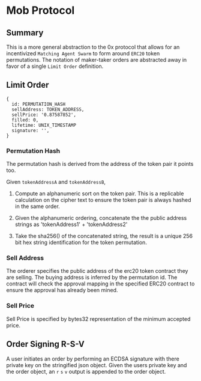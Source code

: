 # Mob Protocol

## Summary
This is a more general abstraction to the 0x protocol that allows for an incentivized `Matching Agent Swarm` to form around `ERC20` token permutations. The notation of maker-taker orders are abstracted away in favor of a single `Limit Order` definition.

## Limit Order
```
{
  id: PERMUTATION_HASH
  sellAddress: TOKEN_ADDRESS,
  sellPrice: '0.87587852',
  filled: 0,
  lifetime: UNIX_TIMESTAMP
  signature: '',
}
```

### Permutation Hash
The permutation hash is derived from the address of the token pair it points too.

Given `tokenAddressA` and `tokenAddressB`,
1. Compute an alphanumeric sort on the token pair. This is a replicable calculation on the cipher text to ensure the token pair is always hashed in the same order.

2. Given the alphanumeric ordering, concatenate the the public address strings as 'tokenAddress1' + 'tokenAddress2'

3. Take the sha256() of the concatenated string, the result is a unique 256 bit hex string identification for the token permutation.

### Sell Address
The orderer specifies the public address of the erc20 token contract they are selling. The buying address is inferred by the permutation id. The contract will check the approval mapping in the specified ERC20 contract to ensure the approval has already been mined.

### Sell Price
Sell Price is specified by bytes32 representation of the minimum accepted price.

## Order Signing R-S-V
A user initiates an order by performing an ECDSA signature with there private key on the stringified json object. Given the users private key and the order object, an `r` `s` `v` output is appended to the order object.
